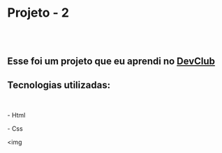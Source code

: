 <h1>Projeto - 2</h1>
<br>
<br>
<h2>Esse foi um projeto que eu aprendi no <a href="https://rodolfomori.com.br/devclub">DevClub</a></h2>

<h2>Tecnologias utilizadas:</h2>
<br>

<p>- Html</p>  
<p>- Css</p> 

<img
